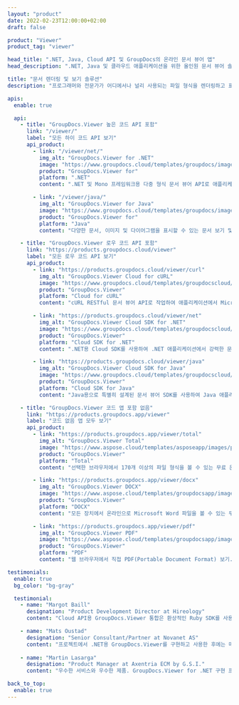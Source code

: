 ```yaml
---
layout: "product"
date: 2022-02-23T12:00:00+02:00
draft: false

product: "Viewer"
product_tag: "viewer"

head_title: ".NET, Java, Cloud API 및 GroupDocs의 온라인 문서 뷰어 앱"
head_description: ".NET, Java 및 클라우드 애플리케이션을 위한 올인원 문서 뷰어 솔루션을 얻으십시오. 간단한 끌어서 놓기 기능을 사용하여 온라인에서 일반적인 문서 형식 보기."

title: "문서 렌더링 및 보기 솔루션"
description: "프로그래머와 전문가가 어디에서나 널리 사용되는 파일 형식을 렌더링하고 표시할 수 있는 유연한 문서 보기 솔루션."

apis:
  enable: true

  api:
    - title: "GroupDocs.Viewer 높은 코드 API 포함"
      link: "/viewer/"
      label: "모든 하이 코드 API 보기"
      api_product:
        - link: "/viewer/net/"
          img_alt: "GroupDocs.Viewer for .NET"
          image: "https://www.groupdocs.cloud/templates/groupdocs/images/product-logos/groupdocs-viewer-net.png"
          product: "GroupDocs.Viewer for"
          platform: ".NET"
          content: ".NET 및 Mono 프레임워크용 다중 형식 문서 뷰어 API로 애플리케이션 내에서 170개 이상의 인기 있는 파일 형식 렌더링."

        - link: "/viewer/java/"
          img_alt: "GroupDocs.Viewer for Java"
          image: "https://www.groupdocs.cloud/templates/groupdocs/images/product-logos/groupdocs-viewer-java.png"
          product: "GroupDocs.Viewer for"
          platform: "Java"
          content: "다양한 문서, 이미지 및 다이어그램을 표시할 수 있는 문서 보기 및 렌더링 기능으로 Java 애플리케이션 강화."

    - title: "GroupDocs.Viewer 로우 코드 API 포함"
      link: "https://products.groupdocs.cloud/viewer"
      label: "모든 로우 코드 API 보기"
      api_product:
        - link: "https://products.groupdocs.cloud/viewer/curl"
          img_alt: "GroupDocs.Viewer Cloud for cURL"
          image: "https://www.groupdocs.cloud/templates/groupdocscloud/images/sdk/272x272/groupdocs_viewer-for-curl.png"
          product: "GroupDocs.Viewer"
          platform: "Cloud for cURL"
          content: "cURL RESTful 문서 뷰어 API로 작업하여 애플리케이션에서 Microsoft Office, PDF 및 기타 일반 파일 형식을 빠르게 렌더링 및 표시."

        - link: "https://products.groupdocs.cloud/viewer/net"
          img_alt: "GroupDocs.Viewer Cloud SDK for .NET"
          image: "https://www.groupdocs.cloud/templates/groupdocscloud/images/sdk/272x272/groupdocs_viewer-for-net.png"
          product: "GroupDocs.Viewer"
          platform: "Cloud SDK for .NET"
          content: ".NET용 Cloud SDK를 사용하여 .NET 애플리케이션에서 강력한 문서 형식 보기 기능을 추가합니다. HTML, PDF 또는 이미지로 문서 보기."

        - link: "https://products.groupdocs.cloud/viewer/java"
          img_alt: "GroupDocs.Viewer Cloud SDK for Java"
          image: "https://www.groupdocs.cloud/templates/groupdocscloud/images/sdk/272x272/groupdocs_viewer-for-java.png"
          product: "GroupDocs.Viewer"
          platform: "Cloud SDK for Java"
          content: "Java용으로 특별히 설계된 문서 뷰어 SDK를 사용하여 Java 애플리케이션에 충실도 문서 렌더링 기능 추가."

    - title: "GroupDocs.Viewer 코드 앱 포함 없음"
      link: "https://products.groupdocs.app/viewer"
      label: "코드 없음 앱 모두 보기"
      api_product:
        - link: "https://products.groupdocs.app/viewer/total"
          img_alt: "GroupDocs.Viewer Total"
          image: "https://www.aspose.cloud/templates/asposeapp/images/products/logo/aspose_viewer-app.png"
          product: "GroupDocs.Viewer"
          platform: "Total"
          content: "선택한 브라우저에서 170개 이상의 파일 형식을 볼 수 있는 무료 온라인 앱."

        - link: "https://products.groupdocs.app/viewer/docx"
          img_alt: "GroupDocs.Viewer DOCX"
          image: "https://www.aspose.cloud/templates/groupdocsapp/images/products/logo/groupdocs_words-app.png"
          product: "GroupDocs.Viewer"
          platform: "DOCX"
          content: "모든 장치에서 온라인으로 Microsoft Word 파일을 볼 수 있는 무료 웹 앱."

        - link: "https://products.groupdocs.app/viewer/pdf"
          img_alt: "GroupDocs.Viewer PDF"
          image: "https://www.aspose.cloud/templates/groupdocsapp/images/products/logo/groupdocs_pdf-app.png"
          product: "GroupDocs.Viewer"
          platform: "PDF"
          content: "웹 브라우저에서 직접 PDF(Portable Document Format) 보기."

testimonials:
  enable: true
  bg_color: "bg-gray"

  testimonial:
    - name: "Margot Baill"
      designation: "Product Development Director at Hireology"
      content: "Cloud API용 GroupDocs.Viewer 통합은 환상적인 Ruby SDK를 사용하여 간단했습니다. 우리가 원하는 것을 위해 기꺼이 우리와 함께 일할 회사는 많지 않습니다. 훌륭한 파트너십입니다."

    - name: "Mats Oustad"
      designation: "Senior Consultant/Partner at Novanet AS"
      content: "프로젝트에서 .NET용 GroupDocs.Viewer를 구현하고 사용한 후에는 매우 잘 작동하는 것으로 보입니다. 나는 많은 문서로 테스트했고 지금까지 아주 좋습니다. 내가 던진 모든 것이 멋지게 렌더링되고 PDF 뷰어 또는 MS Word에서와 마찬가지로 멋지게 보입니다.."
              
    - name: "Martin Lasarga"
      designation: "Product Manager at Axentria ECM by G.S.I."
      content: "우수한 서비스와 우수한 제품. GroupDocs.Viewer for .NET 구현 프로세스 동안 매우 유용하고 반응이 좋았습니다. 충분히 추천할 수 없습니다.."

back_to_top:
  enable: true
---
```

